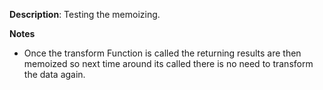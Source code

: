__Description__: Testing the memoizing.

__Notes__

+ Once the transform Function is called the returning results are then memoized so next time around its called there is no need to transform the data again.